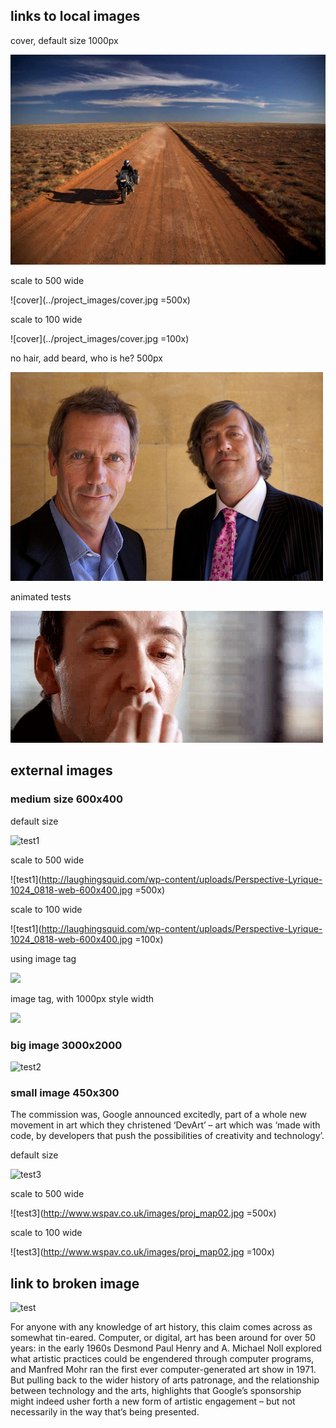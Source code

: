 ## links to local images

cover, default size 1000px

![cover](../project_images/cover.jpg)

scale to 500 wide

![cover](../project_images/cover.jpg =500x)

scale to 100 wide

![cover](../project_images/cover.jpg =100x)

no hair, add beard, who is he? 500px

![laurie](../project_images/fry-laurie-tv-show-gold.jpg)

animated tests

![usual](../project_images/usual_suspects.gif)

## external images

### medium size 600x400

default size

![test1](http://laughingsquid.com/wp-content/uploads/Perspective-Lyrique-1024_0818-web-600x400.jpg)

scale to 500 wide

![test1](http://laughingsquid.com/wp-content/uploads/Perspective-Lyrique-1024_0818-web-600x400.jpg =500x)

scale to 100 wide

![test1](http://laughingsquid.com/wp-content/uploads/Perspective-Lyrique-1024_0818-web-600x400.jpg =100x)

using image tag

<img src="http://laughingsquid.com/wp-content/uploads/Perspective-Lyrique-1024_0818-web-600x400.jpg" />

image tag, with 1000px style width

<img src="http://laughingsquid.com/wp-content/uploads/Perspective-Lyrique-1024_0818-web-600x400.jpg" style="width: 1000px;"/>

### big image 3000x2000

![test2](http://3dvideomapping.files.wordpress.com/2012/02/art-hall-5.jpg)

### small image 450x300

The commission was, Google announced excitedly, part of a whole new movement in art which they christened ‘DevArt’ – art which was ‘made with code, by developers that push the possibilities of creativity and technology’.

default size

![test3](http://www.wspav.co.uk/images/proj_map02.jpg)

scale to 500 wide

![test3](http://www.wspav.co.uk/images/proj_map02.jpg =500x)

scale to 100 wide

![test3](http://www.wspav.co.uk/images/proj_map02.jpg =100x)

## link to broken image

![test](../project_images/broken.jpg?raw=true)

For anyone with any knowledge of art history, this claim comes across as somewhat tin-eared. Computer, or digital, art has been around for over 50 years: in the early 1960s Desmond Paul Henry and A. Michael Noll explored what artistic practices could be engendered through computer programs, and Manfred Mohr ran the first ever computer-generated art show in 1971. But pulling back to the wider history of arts patronage, and the relationship between technology and the arts, highlights that Google’s sponsorship might indeed usher forth a new form of artistic engagement – but not necessarily in the way that’s being presented.


